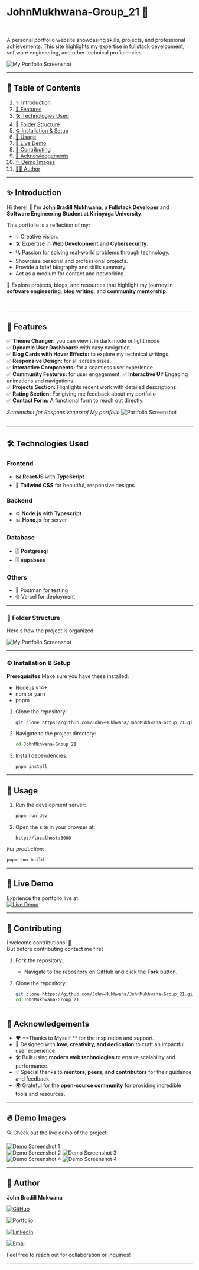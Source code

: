 
# JohnMukhwana-Group_21 :rocket:
<br>


A personal portfolio website showcasing skills, projects, and professional achievements. This site highlights my expertise in fullstack development, software engineering, and other technical proficiencies.

![My Portfolio Screenshot](./src/assets/PortfolioScreenshot.PNG)


---
## 📜 Table of Contents  
1. [✨ Introduction](#-introduction)  
2. [🎨 Features](#-features)  
3. [🛠️ Technologies Used](#%EF%B8%8F-technologies-used)  
4. [📂 Folder Structure](#-folder-structure)  
5. [⚙️ Installation & Setup](#%EF%B8%8F-installation--setup)  
6. [📖 Usage](#-usage)  
7. [🚀 Live Demo](#-live-demo)  
8. [🤝 Contributing](#-contributing)   
9. [🙏 Acknowledgements](#-acknowledgements)
10. [💥 Demo Images ](#-demo-images)
11. [🕵️‍♂️ Author](#-authors)


---

## ✨ Introduction  

Hi there! 👋 I'm **John Bradill Mukhwana**, a **Fullstack Developer** and **Software Engineering Student at Kirinyaga University**.  

This portfolio is a reflection of my:  
- 💡 Creative vision.  
- 🛠️ Expertise in **Web Development** and **Cybersecurity**.  
- 🔍 Passion for solving real-world problems through technology. 
- Showcase personal and professional projects.
- Provide a brief biography and skills summary.
- Act as a medium for contact and networking. 

🔗 Explore projects, blogs, and resources that highlight my journey in **software engineering**, **blog writing**, and **community mentorship**.  


<br>

---
## 🎨 Features  
✅ **Theme Changer:** you can view it in dark mode or light mode<br>
✅ **Dynamic User Dashboard:** with easy navigation.  
✅ **Blog Cards with Hover Effects:** to explore my technical writings.  
✅ **Responsive Design:** for all screen sizes.  
✅ **Interactive Components:** for a seamless user experience.  
✅ **Community Features:** for user engagement. 
✅ **Interactive UI:** Engaging animations and navigations.<br>
✅ **Projects Section:** Highlights recent work with detailed descriptions.<br>
✅ **Rating Section:** For giving me feedback about my portfolio<br>
✅ **Contact Form:** A functional form to reach out directly. <br>

*Screenshot for Responsivenessof My portfolio*
![Portfolio Screenshot](./src/assets/ResponsiveScreenshot.png)   
<br>

---

## 🛠️ Technologies Used  

### **Frontend**  
- 🖼️ **ReactJS** with **TypeScript**  
- 🎨 **Tailwind CSS** for beautiful, responsive designs  

### **Backend**  
- ⚙️ **Node.js** with **Typescript**
- 📊 **Hono.js** for server

### **Database**  
- 🗄️ **Postgresql** 
- 🗄️ **supabase** 



### **Others**  
- 🔐 Postman for testing
- 🌐 Vercel for deployment  

---
### 📂 Folder Structure  

Here's how the project is organized: <br>

![My Portfolio Screenshot](./src/assets/FolderStructure.PNG)


---

### ⚙️ Installation & Setup

**Prerequisites** 
Make sure you have these installed:<br>

- Node.js v14+<br>
- npm or yarn<br>
- pnpm


1. Clone the repository:
    ```bash
    git clone https://github.com/John-Mukhwana/JohnMukhwana-Group_21.git
    ```
2. Navigate to the project directory:
    ```bash
    cd JohnMkhwana-Group_21
    ```
3. Install dependencies:
    ```bash
    pnpm install 
    ```

---
## 📖 Usage  

1. Run the development server:
    ```bash
    pnpm run dev
    ```
2. Open the site in your browser at:
    ```
    http://localhost:3000
    ```

*For production:*
```bash
pnpm run build
```

---

## 🚀 Live Demo
Exprience the portfolio live at:  
[![Live Demo](https://img.shields.io/badge/Live-Demo-brightgreen)](https://your-live-demo-link.com)

---
## 🤝 Contributing
I welcome contributions! 🌟  
But before contributing contact me first

1. Fork the repository:
   - Navigate to the repository on GitHub and click the **Fork** button.

2. Clone the repository:  

   ```bash
   git clone https://github.com/John-Mukhwana/JohnMukhwana-Group_21.git
   cd JohnMukhwana-Group_21
   ```
---

## 🙏 Acknowledgements  

- ❤️ **Thanks to Myself ** for the inspiration and support.  
- 🌟 Designed with **love, creativity, and dedication** to craft an impactful user experience.  
- 🛠️ Built using **modern web technologies** to ensure scalability and performance.  
- 💡 Special thanks to **mentors, peers, and contributors** for their guidance and feedback.  
- 🌍 Grateful for the **open-source community** for providing incredible tools and resources.

---
## 🔥 Demo Images  
🔍 Check out the live demo of the project:

![Demo Screenshot 1](./src/assets/Sidebar.jpg)  
![Demo Screenshot 2](./src/assets/Blog.jpg)
![Demo Screenshot 3](./src/assets/Rating.jpg)  
![Demo Screenshot 4](./src/assets/Repos.jpg)
![Demo Screenshot 4](./src/assets/Achivement.jpg)

---  

## 🌟 Author  

**John Bradill Mukwana**

[![GitHub](https://img.shields.io/badge/GitHub-100000?style=for-the-badge&logo=github&logoColor=white)](https://github.com/John-Mukhwana)  

[![Portfolio](https://img.shields.io/badge/Portfolio-000000?style=for-the-badge&logo=web&logoColor=white)](https://john-bradill-portfolio-black.vercel.app/)  

[![LinkedIn](https://img.shields.io/badge/LinkedIn-0077B5?style=for-the-badge&logo=linkedin&logoColor=white)](https://www.linkedin.com/in/your-link) 

[![Email](https://img.shields.io/badge/Email-D14836?style=for-the-badge&logo=gmail&logoColor=white)](mailto:your-email@example.com)


Feel free to reach out for collaboration or inquiries!

---
 
